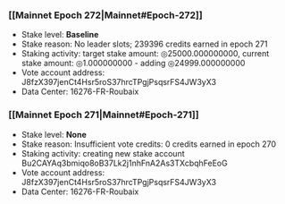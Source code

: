 ### [[Mainnet Epoch 272|Mainnet#Epoch-272]]
* Stake level: **Baseline**
* Stake reason: No leader slots; 239396 credits earned in epoch 271
* Staking activity: target stake amount: ◎25000.000000000, current stake amount: ◎1.000000000 - adding ◎24999.000000000
* Vote account address: J8fzX397jenCt4Hsr5roS37hrcTPgjPsqsrFS4JW3yX3
* Data Center: 16276-FR-Roubaix
### [[Mainnet Epoch 271|Mainnet#Epoch-271]]
* Stake level: **None**
* Stake reason: Insufficient vote credits: 0 credits earned in epoch 270
* Staking activity: creating new stake account Bu2CAYAq3bmiqo8oB37Lk2j1nhFnA2As3TXcbqhFeEoG
* Vote account address: J8fzX397jenCt4Hsr5roS37hrcTPgjPsqsrFS4JW3yX3
* Data Center: 16276-FR-Roubaix